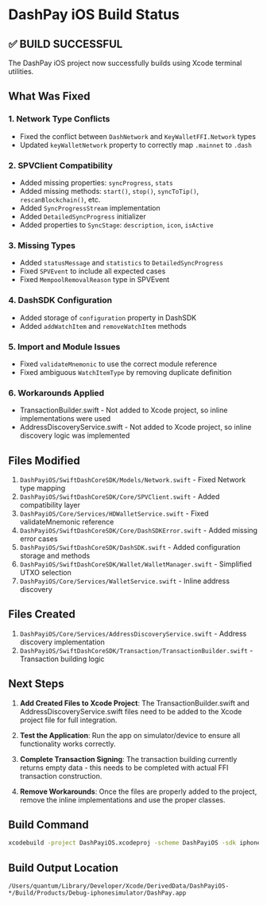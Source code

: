 # DashPay iOS Build Status

## ✅ BUILD SUCCESSFUL

The DashPay iOS project now successfully builds using Xcode terminal utilities.

## What Was Fixed

### 1. **Network Type Conflicts**
- Fixed the conflict between `DashNetwork` and `KeyWalletFFI.Network` types
- Updated `keyWalletNetwork` property to correctly map `.mainnet` to `.dash`

### 2. **SPVClient Compatibility**
- Added missing properties: `syncProgress`, `stats`
- Added missing methods: `start()`, `stop()`, `syncToTip()`, `rescanBlockchain()`, etc.
- Added `SyncProgressStream` implementation
- Added `DetailedSyncProgress` initializer
- Added properties to `SyncStage`: `description`, `icon`, `isActive`

### 3. **Missing Types**
- Added `statusMessage` and `statistics` to `DetailedSyncProgress`
- Fixed `SPVEvent` to include all expected cases
- Fixed `MempoolRemovalReason` type in SPVEvent

### 4. **DashSDK Configuration**
- Added storage of `configuration` property in DashSDK
- Added `addWatchItem` and `removeWatchItem` methods

### 5. **Import and Module Issues**
- Fixed `validateMnemonic` to use the correct module reference
- Fixed ambiguous `WatchItemType` by removing duplicate definition

### 6. **Workarounds Applied**
- TransactionBuilder.swift - Not added to Xcode project, so inline implementations were used
- AddressDiscoveryService.swift - Not added to Xcode project, so inline discovery logic was implemented

## Files Modified

1. `DashPayiOS/SwiftDashCoreSDK/Models/Network.swift` - Fixed Network type mapping
2. `DashPayiOS/SwiftDashCoreSDK/Core/SPVClient.swift` - Added compatibility layer
3. `DashPayiOS/Core/Services/HDWalletService.swift` - Fixed validateMnemonic reference
4. `DashPayiOS/SwiftDashCoreSDK/Core/DashSDKError.swift` - Added missing error cases
5. `DashPayiOS/SwiftDashCoreSDK/DashSDK.swift` - Added configuration storage and methods
6. `DashPayiOS/SwiftDashCoreSDK/Wallet/WalletManager.swift` - Simplified UTXO selection
7. `DashPayiOS/Core/Services/WalletService.swift` - Inline address discovery

## Files Created

1. `DashPayiOS/Core/Services/AddressDiscoveryService.swift` - Address discovery implementation
2. `DashPayiOS/SwiftDashCoreSDK/Transaction/TransactionBuilder.swift` - Transaction building logic

## Next Steps

1. **Add Created Files to Xcode Project**: The TransactionBuilder.swift and AddressDiscoveryService.swift files need to be added to the Xcode project file for full integration.

2. **Test the Application**: Run the app on simulator/device to ensure all functionality works correctly.

3. **Complete Transaction Signing**: The transaction building currently returns empty data - this needs to be completed with actual FFI transaction construction.

4. **Remove Workarounds**: Once the files are properly added to the project, remove the inline implementations and use the proper classes.

## Build Command

```bash
xcodebuild -project DashPayiOS.xcodeproj -scheme DashPayiOS -sdk iphonesimulator -configuration Debug build
```

## Build Output Location

```
/Users/quantum/Library/Developer/Xcode/DerivedData/DashPayiOS-*/Build/Products/Debug-iphonesimulator/DashPay.app
```
